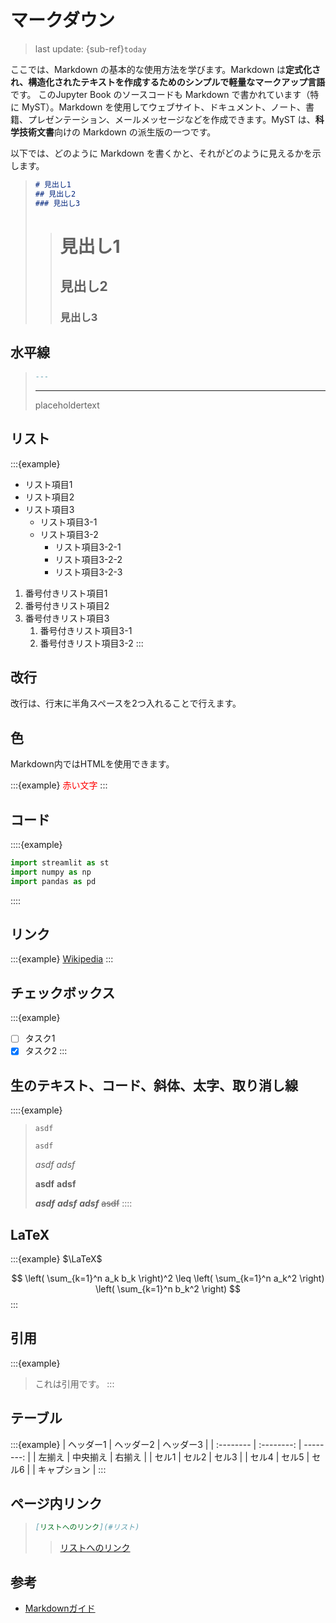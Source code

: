 # マークダウン
> last update: {sub-ref}`today`

ここでは、Markdown の基本的な使用方法を学びます。Markdown は**定式化され、構造化されたテキストを作成するためのシンプルで軽量なマークアップ言語**です。
このJupyter Book のソースコードも Markdown で書かれています（特に MyST）。Markdown を使用してウェブサイト、ドキュメント、ノート、書籍、プレゼンテーション、メールメッセージなどを作成できます。MyST は、**科学技術文書**向けの Markdown の派生版の一つです。

以下では、どのように Markdown を書くかと、それがどのように見えるかを示します。

>```md
># 見出し1
>## 見出し2
>### 見出し3
>```
>
>># 見出し1
>>## 見出し2
>>### 見出し3


## 水平線
>```md
>---
>```
>---
>
>placeholdertext


## リスト
:::{example}
- リスト項目1
- リスト項目2
- リスト項目3
    - リスト項目3-1
    - リスト項目3-2
        - リスト項目3-2-1
        * リスト項目3-2-2
        + リスト項目3-2-3

1. 番号付きリスト項目1
2. 番号付きリスト項目2
3. 番号付きリスト項目3
    1. 番号付きリスト項目3-1
    2. 番号付きリスト項目3-2
:::

## 改行
改行は、行末に半角スペースを2つ入れることで行えます。  


## 色
Markdown内ではHTMLを使用できます。

:::{example}
<font color="red">赤い文字</font>
:::


## コード
::::{example}
```python
import streamlit as st
import numpy as np
import pandas as pd
```
::::


## リンク
:::{example}
[Wikipedia](https://ja.wikipedia.org/wiki/Markdown)
:::

## チェックボックス
:::{example}
- [ ] タスク1
- [x] タスク2
:::

## 生のテキスト、コード、斜体、太字、取り消し線
::::{example}
>```
>asdf
>```
>
>`asdf`
>
>*asdf*
>_adsf_
>
>**asdf**
>__adsf__
>
>***asdf***
>___adsf___
>*__adsf__*
>~~asdf~~
::::


## LaTeX
:::{example}
$\LaTeX$

$$
\left( \sum_{k=1}^n a_k b_k \right)^2 \leq
\left( \sum_{k=1}^n a_k^2 \right) \left( \sum_{k=1}^n b_k^2 \right)
$$
:::


## 引用
:::{example}
> これは引用です。
:::

## テーブル
:::{example}
| ヘッダー1 | ヘッダー2 | ヘッダー3 |
| :-------- | :--------: | --------: |
| 左揃え | 中央揃え | 右揃え |
| セル1   | セル2   | セル3   |
| セル4   | セル5   | セル6   |
| キャプション |
:::

## ページ内リンク
>```md
>[リストへのリンク](#リスト)
>```
>>[リストへのリンク](#リスト)


## 参考
- [Markdownガイド](https://www.google.com/url?sa=t&rct=j&q=&esrc=s&source=web&cd=&cad=rja&uact=8&ved=2ahUKEwiW8bKRiv33AhXFC94KHb5XAYgQFnoECAwQAQ&url=https%3A%2F%2Fwww.markdownguide.org%2F&usg=AOvVaw1fohdJEEbL6kohiJ-Pimbe)

